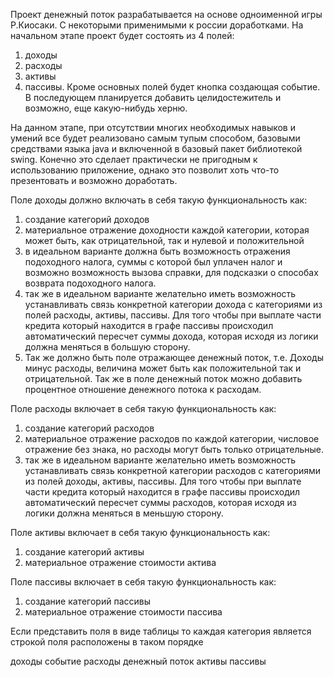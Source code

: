 Проект денежный поток разрабатывается на основе одноименной игры Р.Киосаки. 
С некоторыми применимыми к россии доработками.
На начальном этапе проект будет состоять из 4 полей: 
1) доходы 
2) расходы 
3) активы 
4) пассивы. 
Кроме основных полей будет кнопка создающая событие.
В последующем планируется добавить целидостежитель и возможно, 
еще какую-нибудь херню.

На данном этапе, при отсутствии многих необходимых навыков и умений все будет
реализовано самым тупым способом, 
базовыми средствами языка java и включенной в базовый пакет библиотекой swing. 
Конечно это сделает практически не пригодным к использованию приложение, 
однако это позволит хоть что-то презентовать и возможно доработать.

Поле доходы должно включать в себя такую функциональность как:
1) создание категорий доходов
2) материальное отражение доходности каждой категории, которая может быть, 
как отрицательной, так и нулевой и положительной
3) в идеальном варианте должна быть возможность отражения подоходного налога, 
суммы с которой был уплачен налог и возможно возможность вызова справки, 
для подсказки о способах возврата подоходного налога.
4) так же в идеальном варианте желательно иметь возможность устанавливать связь 
конкретной категории дохода с категориями из полей расходы, активы, пассивы. 
Для того чтобы при выплате части кредита который находится в графе пассивы происходил автоматический пересчет суммы дохода, 
которая исходя из логики должна меняться в большую сторону.
5) Так же должно быть поле отражающее денежный поток, т.е. Доходы минус расходы, величина может быть как положительной так и отрицательной. 
Так же в поле денежный поток можно добавить процентное отношение денежного потока к расходам. 

Поле расходы включает в себя такую функциональность как:
1) создание категорий расходов
2) материальное отражение расходов по каждой категории, числовое отражение без знака, но расходы могут быть только отрицательные.
3) так же в идеальном варианте желательно иметь возможность устанавливать связь конкретной категории расходов с категориями из полей доходы, активы, пассивы. 
Для того чтобы при выплате части кредита который находится в графе пассивы происходил автоматический пересчет суммы расходов, которая исходя из логики должна меняться в меньшую сторону.

Поле активы включает в себя такую функциональность как:
1) создание категорий активы
2) материальное отражение стоимости актива

Поле пассивы включает в себя такую функциональность как:
1) создание категорий пассивы
2) материальное отражение стоимости пассива

Если представить поля в виде таблицы то каждая категория является строкой
поля расположены в таком порядке

доходы событие
расходы денежный поток
активы пассивы


